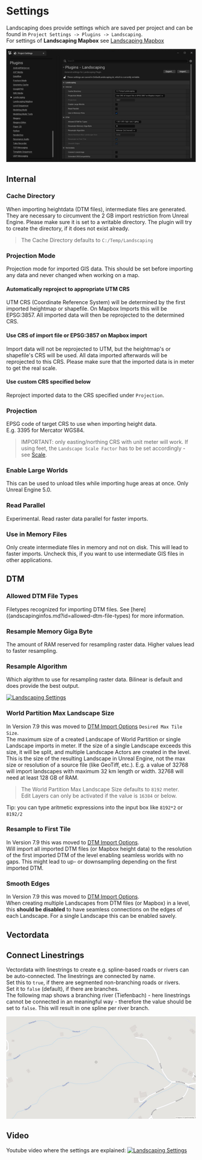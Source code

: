 # Settings

Landscaping does provide settings which are saved per project and can be found in `Project Settings -> Plugins -> Landscaping`.  
For settings of __Landscaping Mapbox__ see [Landscaping Mapbox](mapbox.md?id=settings)  

![Landscaping Settings](_media/ue5_landscaping_settings.jpg)  

## Internal

### Cache Directory

When importing heightdata (DTM files), intermediate files are generated. They are necessary to circumvent the 2 GB import restriction from Unreal Engine. Please make sure it is set to a writable directory. The plugin will try to create the directory, if it does not exist already.

> The Cache Directory defaults to `C:/Temp/Landscaping`

### Projection Mode

Projection mode for imported GIS data. This should be set before importing any data and never changed when working on a map.

#### Automatically reproject to appropriate UTM CRS

UTM CRS (Coordinate Reference System) will be determined by the first imported heightmap or shapefile. On Mapbox Imports this will be EPSG:3857. All imported data will then be reprojected to the determined CRS.

#### Use CRS of import file or EPSG:3857 on Mapbox import

Import data will not be reprojected to UTM, but the heightmap's or shapefile's CRS will be used. All data imported afterwards will be reprojected to this CRS. Please make sure that the imported data is in meter to get the real scale.

#### Use custom CRS specified below

Reproject imported data to the CRS specified under `Projection`.

### Projection

EPSG code of target CRS to use when importing height data.  
E.g. 3395 for Mercator WGS84.  

> IMPORTANT: only easting/northing CRS with unit meter will work. If using feet, the `Landscape Scale Factor` has to be set accordingly - see [Scale](landscapinginfos.md?id=scale).

### Enable Large Worlds

This can be used to unload tiles while importing huge areas at once. Only Unreal Engine 5.0.  

### Read Parallel

Experimental. Read raster data parallel for faster imports.

### Use in Memory Files

Only create intermediate files in memory and not on disk. This will lead to faster imports. Uncheck this, if you want to use intermediate GIS files in other applications.

## DTM

### Allowed DTM File Types

Filetypes recognized for importing DTM files. See [here]((andscapinginfos.md?id=allowed-dtm-file-types) for more information.

### Resample Memory Giga Byte

The amount of RAM reserved for resampling raster data. Higher values lead to faster resampling.  


### Resample Algorithm

Which algrithm to use for resampling raster data. Bilinear is default and does provide the best output.  

[![Landscaping Settings](https://img.youtube.com/vi/_6as8znNQWk/0.jpg)](https://www.youtube.com/watch?v=_6as8znNQWk)  

### World Partition Max Landscape Size

In Version 7.9 this was moved to [DTM Import Options](heights?id=import-area-optional) `Desired Max Tile Size`.  
The maximum size of a created Landscape of World Partition or single Landscape imports in meter. If the size of a single Landscape exceeds this size, it will be split, and multiple Landscape Actors are created in the level. This is the size of the resulting Landscape in Unreal Engine, not the max size or resolution of a source file (like GeoTiff, etc.). E.g. a value of 32768 will import landscapes with maximum 32 km length or width. 32768 will need at least 128 GB of RAM.

> The World Partition Max Landscape Size defaults to `8192` meter.  
> Edit Layers can only be activated if the value is `16384` or below.

Tip: you can type aritmetic expressions into the input box like `8192*2` or `8192/2`

### Resample to First Tile

In Version 7.9 this was moved to [DTM Import Options](heights?id=import-area-optional).  
Will import all imported DTM files (or Mapbox height data) to the resolution of the first imported DTM of the level enabling seamless worlds with no gaps. This might lead to up- or downsampling depending on the first imported DTM.  

### Smooth Edges

In Version 7.9 this was moved to [DTM Import Options](heights?id=import-area-optional).  
When creating multiple Landscapes from DTM files (or Mapbox) in a level, this __should be disabled__ to have seamless connections on the edges of each Landscape. For a single Landscape this can be enabled savely.  

## Vectordata

## Connect Linestrings

Vectordata with linestrings to create e.g. spline-based roads or rivers can be auto-connected. The linestrings are connected by name.  
Set this to `true`, if there are segmented non-branching roads or rivers.  
Set it to `false` (default), if there are branches.  
The following map shows a branching river (Tiefenbach) - here linestrings cannot be connected in an meaningful way - therefore the value should be set to `false`. This will result in one spline per river branch.  

![Connect Linestrings](_media/connect_linestrings.jpg)

## Video

Youtube video where the settings are explained:  [![Landscaping Settings](https://img.youtube.com/vi/o0cqO6QNUZg/0.jpg)](https://www.youtube.com/watch?v=o0cqO6QNUZg)
